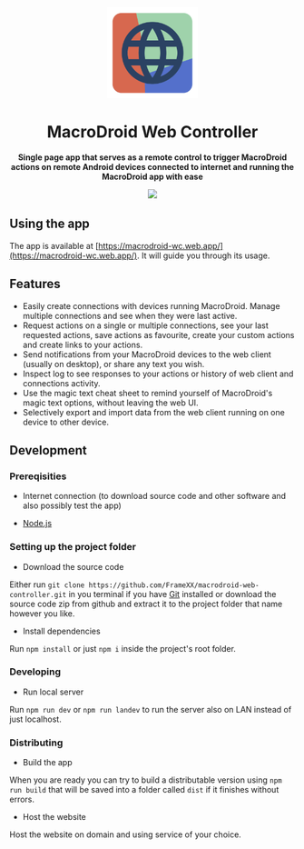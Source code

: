 <div align="center">

<img width="" src="./src/assets/img/favicon.svg"  width=160 height=160>

# MacroDroid Web Controller

**Single page app that serves as a remote control to trigger MacroDroid actions on remote Android devices connected to internet and running the MacroDroid app with ease**

<a href="https://www.gnu.org/licenses/agpl-3.0.en.html" alt="License: GPLv3"><img src="https://img.shields.io/badge/License-AGPL%20v3-blue.svg"></a>

</div>

## Using the app

The app is available at [https://macrodroid-wc.web.app/](https://macrodroid-wc.web.app/). It will guide you through its usage.

## Features

- Easily create connections with devices running MacroDroid. Manage multiple connections and see when they were last active.
- Request actions on a single or multiple connections, see your last requested actions, save actions as favourite, create your custom actions and create links to your actions.
- Send notifications from your MacroDroid devices to the web client (usually on desktop), or share any text you wish.
- Inspect log to see responses to your actions or history of web client and connections activity.
- Use the magic text cheat sheet to remind yourself of MacroDroid's magic text options, without leaving the web UI.
- Selectively export and import data from the web client running on one device to other device.

## Development

### Prereqisities

- Internet connection (to download source code and other software and also possibly test the app)

- [Node.js](https://nodejs.org/)

### Setting up the project folder

- Download the source code

Either run `git clone https://github.com/FrameXX/macrodroid-web-controller.git` in you terminal if you have [Git](https://git-scm.com/) installed or download the source code zip from github and extract it to the project folder that name however you like.

- Install dependencies

Run `npm install` or just `npm i` inside the project's root folder.

### Developing

- Run local server

Run `npm run dev` or `npm run landev` to run the server also on LAN instead of just localhost.

### Distributing

- Build the app

When you are ready you can try to build a distributable version using `npm run build` that will be saved into a folder called `dist` if it finishes without errors.

- Host the website

Host the website on domain and using service of your choice.
